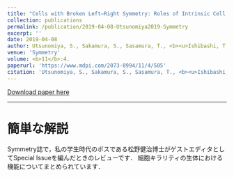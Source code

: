 ```yaml
---
title: "Cells with Broken Left–Right Symmetry: Roles of Intrinsic Cell Chirality in Left–Right Asymmetric Epithelial Morphogenesis"
collection: publications
permalink: /publication/2019-04-08-Utsunomiya2019-Symmetry
excerpt: ''
date: 2019-04-08
author: Utsunomiya, S., Sakamura, S., Sasamura, T., <b><u>Ishibashi, T.</u></b>, Maeda, C., Inaki, M., Matsuno, K.
venue: 'Symmetry'
volume: <b>11</b>:4.
paperurl: 'https://www.mdpi.com/2073-8994/11/4/505'
citation: 'Utsunomiya, S., Sakamura, S., Sasamura, T., <b><u>Ishibashi, T.</u></b>, Maeda, C., Inaki, M., Matsuno, K. (2019) <i>Symmetry</i>, <b>11</b>:4.'
---
```


[Download paper here](https://www.mdpi.com/2073-8994/11/4/505/pdf)

---

# 簡単な解説

Symmetry誌で，私の学生時代のボスである松野健治博士がゲストエディタとしてSpecial Issueを編んだときのレビューです．
細胞キラリティの生体における機能についてまとめられています．
